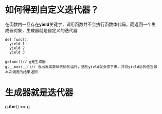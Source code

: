 # 如何得到自定义迭代器？

在函数内一旦存在**yield**关键字，调用函数并不会执行函数体代码，而返回一个生成器对象，生成器就是自定义的迭代器

```
def func():
  yield 1
  yield 2
  yield 3

g=func()// g是生成器
g.__next__()// 会出发函数体代码的运行，遇到yield就会停下来，并将yield后的值当做本次调用的结果返回

```


# 生成器就是迭代器

g.__iter__() == g
